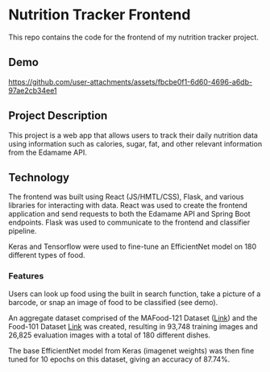 # Nutrition Tracker Frontend

This repo contains the code for the frontend of my nutrition tracker project.

## Demo
https://github.com/user-attachments/assets/fbcbe0f1-6d60-4696-a6db-97ae2cb34ee1

## Project Description

This project is a web app that allows users to track their daily nutrition data using information such as calories, sugar, fat, and other relevant information from the Edamame API. 

## Technology
The frontend was built using React (JS/HMTL/CSS), Flask, and various libraries for interacting with data. React was used to create the frontend application and send requests to both the Edamame API and Spring Boot endpoints. Flask was used to communicate to the frontend and classifier pipeline.

Keras and Tensorflow were used to fine-tune an EfficientNet model on 180 different types of food. 

### Features
Users can look up food using the built in search function, take a picture of a barcode, or snap an image of food to be classified (see demo).

An aggregate dataset comprised of the MAFood-121 Dataset ([Link](https://www.kaggle.com/datasets/theviz/mafood121)) and the Food-101 Dataset [Link](https://www.kaggle.com/datasets/dansbecker/food-101) was created, resulting in 93,748 training images and 26,825 evaluation images with a total of 180 different dishes. 

The base EfficientNet model from Keras (imagenet weights) was then fine tuned for 10 epochs on this dataset, giving an accuracy of 87.74%.
